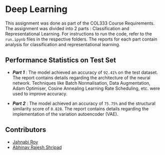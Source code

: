 # Deep Learning

This assignment was done as part of the COL333 Course Requirements. The assignment was divided into 2 parts : Classification and Representational Learning. For instructions to run the code, refer to the `run.ipynb` files in the respective folders. The reports for each part contain analysis for classification and representational learning.

## Performance Statistics on Test Set

- **_Part 1_** : The model achieved an accuracy of `92.41%` on the test dataset. The report contains details regarding the architecture of the neural network. Techniques like Batch Normalisation, Data Augmentation, Adam Optimiser, Cosine Annealing Learning Rate Scheduling, etc. were used to improve accuracy.

- **_Part 2_** : The model achieved an accuracy of `75.75%` and the structural similarity score of `0.828`. The report contains details regarding the implementation of the variation autoencoder (VAE).

## Contributors

- [Jahnabi Roy](https://github.com/jahnabiroy)
- [Abhinav Rajesh Shripad](https://github.com/33Arsenic75)
